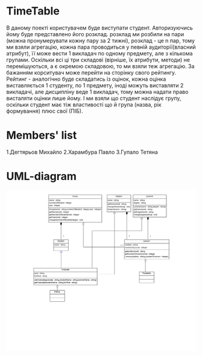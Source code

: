 # TimeTable

В даному поекті користувачем буде виступати студент. Авторизуючись йому буде представлено його розклад. розклад ми розбили на пари (можна пронумерувати кожну пару за 2 тижні), розклад - це n пар, тому ми взяли агрегацію, кожна пара проводиться у певній аудиторії(власний атрибут), її може вести 1 викладач по одному предмету, але з кількома групами. Оскільки всі ці три складові (вірніше, їх атрибути, методи) не перемішуються, а є окремою складовою, то ми взяли теж агрегацію. За бажанням корситувач може перейти на сторінку свого рейтингу. Рейтинг - аналогічно буде складатись із оцінок, кожна оцінка виставляється 1 студенту, по 1 предмету, іноді можуть виставляти 2 викладачі, але дисципліну веде 1 викладач, тому можна надати право висталяти оцінки лише йому. І ми взяли що студент наслідує групу, оскільки студент має тіж властивості що й група (назва, рік формування) плюс свої (ПІБ).

 Members' list
=============
1.Дегтярьов Михайло
2.Харамбура Павло
3.Гупало Тетяна

# UML-diagram #

![alt tag](ClassDiagram.png )
